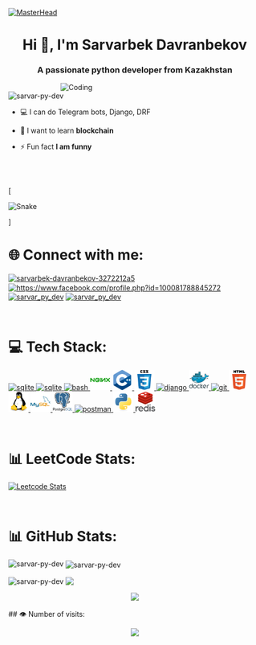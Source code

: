 [![MasterHead](https://og-websitev3-dep.s3.amazonaws.com/media/original_images/ml_python_Hz38IHf.gif)](https://rishavchanda.io)
<h1 align="center">Hi 👋, I'm Sarvarbek Davranbekov</h1>
<h3 align="center">A passionate python developer from Kazakhstan</h3>
<img align="right" alt="Coding" width="400" src="https://camo.githubusercontent.com/7de37139d0b4c1ce40865e799b446c0e963a3dd8fb68d239707237c40604fa3d/68747470733a2f2f63646e2e6472696262626c652e636f6d2f75736572732f3733303730332f73637265656e73686f74732f363538313234332f6176656e746f2e676966">


<p align="left"> <img src="https://komarev.com/ghpvc/?username=sarvar-py-dev&label=Profile%20views&color=0e75b6&style=flat" alt="sarvar-py-dev" /> </p>

[//]: # (- 🔭 I’m currently learning on DRF &#40;API&#41;)

- 💻 I can do Telegram bots, Django, DRF

- 🌱 I want to learn **blockchain**

- ⚡ Fun fact **I am funny**

</br></br></br>
[

![Snake](https://profile-readme-generator.com/assets/snake.svg)

]

<h1 tabindex="-1" align="left">🌐 Connect with me:</h1>
<p align="left">
<a href="https://linkedin.com/in/sarvarbek-davranbekov-3272212a5" target="blank"><img align="center" src="https://raw.githubusercontent.com/rahuldkjain/github-profile-readme-generator/master/src/images/icons/Social/linked-in-alt.svg" alt="sarvarbek-davranbekov-3272212a5" height="30" width="40" /></a>
<a href="https://www.facebook.com/profile.php?id=100081788845272" target="blank"><img align="center" src="https://raw.githubusercontent.com/rahuldkjain/github-profile-readme-generator/master/src/images/icons/Social/facebook.svg" alt="https://www.facebook.com/profile.php?id=100081788845272" height="30" width="40" /></a>
<a href="https://instagram.com/sarvar_py_dev" target="blank"><img align="center" src="https://raw.githubusercontent.com/rahuldkjain/github-profile-readme-generator/master/src/images/icons/Social/instagram.svg" alt="sarvar_py_dev" height="30" width="40" /></a>
<a href="https://www.leetcode.com/sarvar_py_dev" target="blank"><img align="center" src="https://raw.githubusercontent.com/rahuldkjain/github-profile-readme-generator/master/src/images/icons/Social/leet-code.svg" alt="sarvar_py_dev" height="30" width="40" /></a>
</p>


</br><h1 tabindex="-1" align="left">💻 Tech Stack:</h1>
<p align="left">  
<a href="https://www.sqlite.org/" target="_blank"> <img src="https://www.vectorlogo.zone/logos/sqlite/sqlite-icon.svg" alt="sqlite" width="40" height="40"/> </a>
<a href="https://graphql.org/" target="_blank"> <img src="https://upload.wikimedia.org/wikipedia/commons/thumb/1/17/GraphQL_Logo.svg/1200px-GraphQL_Logo.svg.png" alt="sqlite" width="40" height="40"/> </a>
<a href="https://www.gnu.org/software/bash/" target="_blank"><img src="https://www.vectorlogo.zone/logos/gnu_bash/gnu_bash-icon.svg" alt="bash" width="40" height="40"/> </a>
<a href="https://www.nginx.com" target="_blank"> <img src="https://raw.githubusercontent.com/devicons/devicon/master/icons/nginx/nginx-original.svg" alt="nginx" width="40" height="40"/> </a>
<a href="https://www.w3schools.com/cpp/" target="_blank" rel="noreferrer"> <img src="https://raw.githubusercontent.com/devicons/devicon/master/icons/cplusplus/cplusplus-original.svg" alt="cplusplus" width="40" height="40"/> </a> 
<a href="https://www.w3schools.com/css/" target="_blank" rel="noreferrer"> <img src="https://raw.githubusercontent.com/devicons/devicon/master/icons/css3/css3-original-wordmark.svg" alt="css3" width="40" height="40"/> </a> <a href="https://www.djangoproject.com/" target="_blank" rel="noreferrer"> <img src="https://cdn.worldvectorlogo.com/logos/django.svg" alt="django" width="40" height="40"/> </a> <a href="https://www.docker.com/" target="_blank" rel="noreferrer"> <img src="https://raw.githubusercontent.com/devicons/devicon/master/icons/docker/docker-original-wordmark.svg" alt="docker" width="40" height="40"/> </a> <a href="https://git-scm.com/" target="_blank" rel="noreferrer"> <img src="https://www.vectorlogo.zone/logos/git-scm/git-scm-icon.svg" alt="git" width="40" height="40"/> </a> <a href="https://www.w3.org/html/" target="_blank" rel="noreferrer"> <img src="https://raw.githubusercontent.com/devicons/devicon/master/icons/html5/html5-original-wordmark.svg" alt="html5" width="40" height="40"/> </a> <a href="https://www.linux.org/" target="_blank" rel="noreferrer"> <img src="https://raw.githubusercontent.com/devicons/devicon/master/icons/linux/linux-original.svg" alt="linux" width="40" height="40"/> </a> <a href="https://www.mysql.com/" target="_blank" rel="noreferrer"> <img src="https://raw.githubusercontent.com/devicons/devicon/master/icons/mysql/mysql-original-wordmark.svg" alt="mysql" width="40" height="40"/> </a> <a href="https://www.postgresql.org" target="_blank" rel="noreferrer"> <img src="https://raw.githubusercontent.com/devicons/devicon/master/icons/postgresql/postgresql-original-wordmark.svg" alt="postgresql" width="40" height="40"/> </a> <a href="https://postman.com" target="_blank" rel="noreferrer"> <img src="https://www.vectorlogo.zone/logos/getpostman/getpostman-icon.svg" alt="postman" width="40" height="40"/> </a> <a href="https://www.python.org" target="_blank" rel="noreferrer"> <img src="https://raw.githubusercontent.com/devicons/devicon/master/icons/python/python-original.svg" alt="python" width="40" height="40"/> </a> <a href="https://redis.io" target="_blank" rel="noreferrer"> <img src="https://raw.githubusercontent.com/devicons/devicon/master/icons/redis/redis-original-wordmark.svg" alt="redis" width="40" height="40"/> </a> </p>

</br><h1 tabindex="-1" style="font-size: 2em">📊 LeetCode Stats:</h1>

<a href="https://leetcode.com/u/sarvar_py_dev/">![Leetcode Stats](https://leetcard.jacoblin.cool/sarvar_py_dev?theme=dark)</a>

</br><h1 tabindex="-1" align="left">📊 GitHub Stats:</h1>

<p><img align="left" src="https://github-readme-stats.vercel.app/api/top-langs?username=sarvar-py-dev&show_icons=true&locale=en&layout=compact" alt="sarvar-py-dev" /></p>

<p>&nbsp;<img align="center" src="https://github-readme-stats.vercel.app/api?username=sarvar-py-dev&show_icons=true&locale=en" alt="sarvar-py-dev" /></p>

<p><img align="center" src="https://github-readme-streak-stats.herokuapp.com/?user=sarvar-py-dev&" alt="sarvar-py-dev" /><span>    </span>
<img width="50%" align="center" src="https://github-readme-stats.vercel.app/api/top-langs/?username=sarvar-py-dev&theme=tokyonight&hide_border=true&include_all_commits=true&count_private=true&layout=compact">
</p>

<p align="center">
<img src="https://github-profile-trophy.vercel.app/?username=sarvar-py-dev&theme=radical">
</p>
## 👁️ Number of visits:
<p align="center">
   <img src="https://profile-counter.glitch.me/{sarvar-py-dev}/count.svg"/>
</p>
